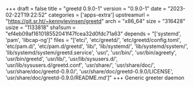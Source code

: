 +++
draft = false
title = "greetd 0.9.0-1"
version = "0.9.0-1"
date = "2023-02-22T19:22:52"
categories = ['apps-extra']
upstreamurl = "https://git.sr.ht/~kennylevinsen/greetd"
arch = "x86_64"
size = "316428"
usize = "1133818"
sha1sum = "ef4eb09af161018552041f47fcea32d0fdc71a63"
depends = "['systemd', 'pam', 'libcap-ng']"
files = "['etc/', 'etc/greetd/', 'etc/greetd/config.toml', 'etc/pam.d/', 'etc/pam.d/greetd', 'lib/', 'lib/systemd/', 'lib/systemd/system/', 'lib/systemd/system/greetd.service', 'usr/', 'usr/bin/', 'usr/bin/agreety', 'usr/bin/greetd', 'usr/lib/', 'usr/lib/sysusers.d/', 'usr/lib/sysusers.d/greetd.conf', 'usr/share/', 'usr/share/doc/', 'usr/share/doc/greetd-0.9.0/', 'usr/share/doc/greetd-0.9.0/LICENSE', 'usr/share/doc/greetd-0.9.0/README.md']"
+++
Generic greeter daemon